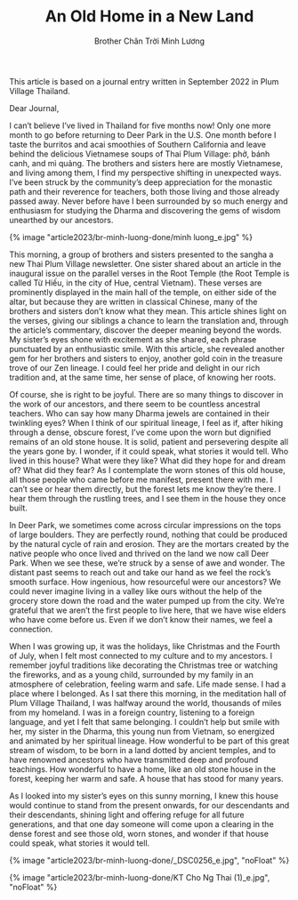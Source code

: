 ﻿---
title: An Old Home in a New Land
author: Brother Chân Trời Minh Lương
---

<p class="editors-preface">This article is based on a journal entry written in September 2022 in Plum Village Thailand.</p>

Dear Journal,

I can’t believe I’ve lived in Thailand for five months now! Only one more month to go before returning to Deer Park in the U.S. One month before I taste the burritos and acai smoothies of Southern California and leave behind the delicious Vietnamese soups of Thai Plum Village: phở, bánh canh, and mì quảng. The brothers and sisters here are mostly Vietnamese, and living among them, I find my perspective shifting in unexpected ways. I’ve been struck by the community’s deep appreciation for the monastic path and their reverence for teachers, both those living and those already passed away. Never before have I been surrounded by so much energy and enthusiasm for studying the Dharma and discovering the gems of wisdom unearthed by our ancestors.

{% image "article2023/br-minh-luong-done/minh luong_e.jpg" %}

This morning, a group of brothers and sisters presented to the sangha a new Thai Plum Village newsletter. One sister shared about an article in the inaugural issue on the parallel verses in the Root Temple (the Root Temple is called Từ Hiếu, in the city of Hue, central Vietnam). These verses are prominently displayed in the main hall of the temple, on either side of the altar, but because they are written in classical Chinese, many of the brothers and sisters don’t know what they mean. This article shines light on the verses, giving our siblings a chance to learn the translation and, through the article’s commentary, discover the deeper meaning beyond the words. My sister’s eyes shone with excitement as she shared, each phrase punctuated by an enthusiastic smile. With this article, she revealed another gem for her brothers and sisters to enjoy, another gold coin in the treasure trove of our Zen lineage. I could feel her pride and delight in our rich tradition and, at the same time, her sense of place, of knowing her roots.

Of course, she is right to be joyful. There are so many things to discover in the work of our ancestors, and there seem to be countless ancestral teachers. Who can say how many Dharma jewels are contained in their twinkling eyes? When I think of our spiritual lineage, I feel as if, after hiking through a dense, obscure forest, I’ve come upon the worn but dignified remains of an old stone house. It is solid, patient and persevering despite all the years gone by. I wonder, if it could speak, what stories it would tell. Who lived in this house? What were they like? What did they hope for and dream of? What did they fear? As I contemplate the worn stones of this old house, all those people who came before me manifest, present there with me. I can’t see or hear them directly, but the forest lets me know they’re there. I hear them through the rustling trees, and I see them in the house they once built.

In Deer Park, we sometimes come across circular impressions on the tops of large boulders. They are perfectly round, nothing that could be produced by the natural cycle of rain and erosion. They are the mortars created by the native people who once lived and thrived on the land we now call Deer Park. When we see these, we’re struck by a sense of awe and wonder. The distant past seems to reach out and take our hand as we feel the rock’s smooth surface. How ingenious, how resourceful were our ancestors? We could never imagine living in a valley like ours without the help of the grocery store down the road and the water pumped up from the city. We’re grateful that we aren’t the first people to live here, that we have wise elders who have come before us. Even if we don’t know their names, we feel a connection.

When I was growing up, it was the holidays, like Christmas and the Fourth of July, when I felt most connected to my culture and to my ancestors. I remember joyful traditions like decorating the Christmas tree or watching the fireworks, and as a young child, surrounded by my family in an atmosphere of celebration, feeling warm and safe. Life made sense. I had a place where I belonged. As I sat there this morning, in the meditation hall of Plum Village Thailand, I was halfway around the world, thousands of miles from my homeland. I was in a foreign country, listening to a foreign language, and yet I felt that same belonging. I couldn’t help but smile with her, my sister in the Dharma, this young nun from Vietnam, so energized and animated by her spiritual lineage. How wonderful to be part of this great stream of wisdom, to be born in a land dotted by ancient temples, and to have renowned ancestors who have transmitted deep and profound teachings. How wonderful to have a home, like an old stone house in the forest, keeping her warm and safe. A house that has stood for many years. 

As I looked into my sister’s eyes on this sunny morning, I knew this house would continue to stand from the present onwards, for our descendants and their descendants, shining light and offering refuge for all future generations, and that one day someone will come upon a clearing in the dense forest and see those old, worn stones, and wonder if that house could speak, what stories it would tell.

<div class="article-end"></div>

{% image "article2023/br-minh-luong-done/_DSC0256_e.jpg", "noFloat" %}

{% image "article2023/br-minh-luong-done/KT Cho Ng Thai (1)_e.jpg", "noFloat" %}